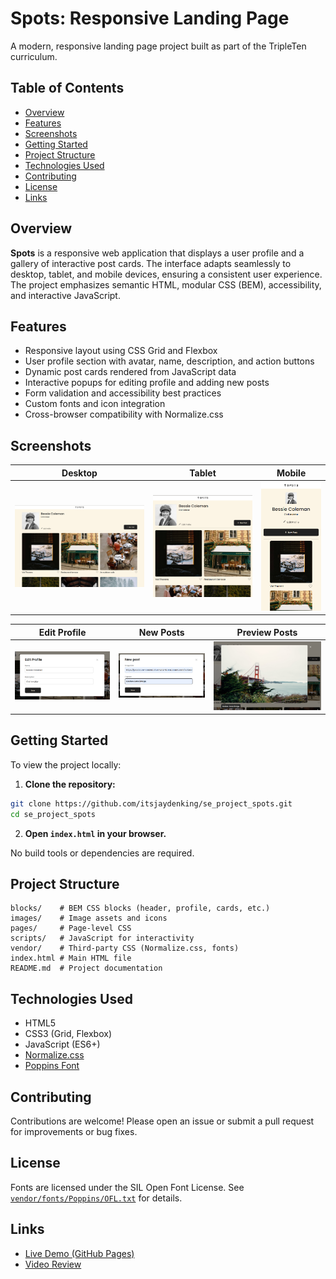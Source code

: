 # Spots: Responsive Landing Page

A modern, responsive landing page project built as part of the TripleTen curriculum.

## Table of Contents

- [Overview](#overview)
- [Features](#features)
- [Screenshots](#screenshots)
- [Getting Started](#getting-started)
- [Project Structure](#project-structure)
- [Technologies Used](#technologies-used)
- [Contributing](#contributing)
- [License](#license)
- [Links](#links)

## Overview

**Spots** is a responsive web application that displays a user profile and a gallery of interactive post cards. The interface adapts seamlessly to desktop, tablet, and mobile devices, ensuring a consistent user experience. The project emphasizes semantic HTML, modular CSS (BEM), accessibility, and interactive JavaScript.

## Features

- Responsive layout using CSS Grid and Flexbox
- User profile section with avatar, name, description, and action buttons
- Dynamic post cards rendered from JavaScript data
- Interactive popups for editing profile and adding new posts
- Form validation and accessibility best practices
- Custom fonts and icon integration
- Cross-browser compatibility with Normalize.css

## Screenshots

| Desktop                                               | Tablet                                              | Mobile                                              |
| ----------------------------------------------------- | --------------------------------------------------- | --------------------------------------------------- |
| ![Desktop Screenshot](images/screenshots/desktop.png) | ![Tablet Screenshot](images/screenshots/tablet.png) | ![Mobile Screenshot](images/screenshots/mobile.png) |

| Edit Profile                                                    | New Posts                                               | Preview Posts                                                    |
| --------------------------------------------------------------- | ------------------------------------------------------- | ---------------------------------------------------------------- |
| ![Edit Profile Screenshot](images/screenshots/edit-profile.png) | ![New Post Screenshot](images/screenshots/new-post.png) | ![Preview Posts Screenshot](images/screenshots/preview-post.png) |

## Getting Started

To view the project locally:

1. **Clone the repository:**

```bash
git clone https://github.com/itsjaydenking/se_project_spots.git
cd se_project_spots
```

2. **Open `index.html` in your browser.**

No build tools or dependencies are required.

## Project Structure

```
blocks/    # BEM CSS blocks (header, profile, cards, etc.)
images/    # Image assets and icons
pages/     # Page-level CSS
scripts/   # JavaScript for interactivity
vendor/    # Third-party CSS (Normalize.css, fonts)
index.html # Main HTML file
README.md  # Project documentation
```

## Technologies Used

- HTML5
- CSS3 (Grid, Flexbox)
- JavaScript (ES6+)
- [Normalize.css](vendor/normalize.css)
- [Poppins Font](vendor/fonts.css)

## Contributing

Contributions are welcome! Please open an issue or submit a pull request for improvements or bug fixes.

## License

Fonts are licensed under the SIL Open Font License. See [`vendor/fonts/Poppins/OFL.txt`](vendor/fonts/Poppins/OFL.txt) for details.

## Links

- [Live Demo (GitHub Pages)](https://itsjaydenking.github.io/se_project_spots/)
- [Video Review](https://drive.google.com/file/d/1rdJ3PKwnR3Se2SI9gV-TCxhHTKQpz3x-/view?usp=sharing)
